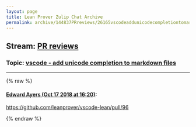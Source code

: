 ```yaml
---
layout: page
title: Lean Prover Zulip Chat Archive 
permalink: archive/144837PRreviews/26165vscodeaddunicodecompletiontomarkdownfiles.html
---
```


## Stream: [PR reviews](index.html)
### Topic: [vscode - add unicode completion to markdown files](26165vscodeaddunicodecompletiontomarkdownfiles.html)

---


{% raw %}
#### [ Edward Ayers (Oct 17 2018 at 16:20)](https://leanprover.zulipchat.com/#narrow/stream/144837-PR%20reviews/topic/vscode%20-%20add%20unicode%20completion%20to%20markdown%20files/near/135975564):
<p><a href="https://github.com/leanprover/vscode-lean/pull/96" target="_blank" title="https://github.com/leanprover/vscode-lean/pull/96">https://github.com/leanprover/vscode-lean/pull/96</a></p>


{% endraw %}
